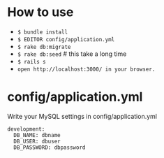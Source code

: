 # How to use

+ `$ bundle install`
+ `$ EDITOR config/application.yml`
+ `$ rake db:migrate`
+ `$ rake db:seed` # this take a long time
+ `$ rails s`
+ `open http://localhost:3000/ in your browser.`

# config/application.yml

Write your MySQL settings in config/application.yml

```
development:
  DB_NAME: dbname
  DB_USER: dbuser
  DB_PASSWORD: dbpassword
```

